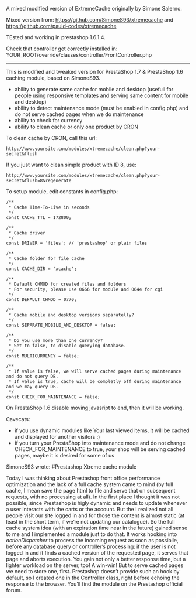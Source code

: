 A mixed modified version of ExtremeCache originally by Simone Salerno.

Mixed version from:
https://github.com/SimoneS93/xtremecache
and
https://github.com/pauld-codes/xtremecache

TEsted and working in prestashop 1.6.1.4.

Check that controller get correctly installed in:
YOUR_ROOT/override/classes/controller/FrontController.php

*******************************************************

This is modified and tweaked version for PrestaShop 1.7 & PrestaShop 1.6 caching module, based on SimoneS93.
- ability to generate same cache for mobile and desktop (usefull for people using responsive templates and serving same content for mobile and desktop)
- ability to detect maintenance mode (must be enabled in config.php) and do not serve cached pages when we do maintenance
- ability to check for currency
- ability to clean cache or only one product by CRON

To clean cache by CRON, call this url:
```
http://www.yoursite.com/modules/xtremecache/clean.php?your-secret&flush
```
If you just want to clean simple product with ID 8, use:
```
http://www.yoursite.com/modules/xtremecache/clean.php?your-secret&flush=8&regenerate
```


To setup module, edit constants in config.php:
```
/**
 * Cache Time-To-Live in seconds
 */
const CACHE_TTL = 172800;

/**
 * Cache driver
 */
const DRIVER = 'files'; // 'prestashop' or plain files

/**
 * Cache folder for file cache
 */
const CACHE_DIR = 'xcache';

/**
 * Default CHMOD for created files and folders
 * For security, please use 0666 for module and 0644 for cgi
 */
const DEFAULT_CHMOD = 0770;
	
/**
 * Cache mobile and desktop versions separatelly?
 */
const SEPARATE_MOBILE_AND_DESKTOP = false;

/**
 * Do you use more than one currency?
 * Set to false, to disable querying database.
 */
const MULTICURRENCY = false;

/**
 * If value is false, we will serve cached pages during maintenance and do not query DB.
 * If value is true, cache will be completly off during maintenance and we may query DB.
 */
const CHECK_FOR_MAINTENANCE = false;
```

On PrestaShop 1.6 disable moving javasript to end, then it will be working.

Cavecats:
- if you use dynamic modules like Your last viewed items, it will be cached and displayed for another visitors :)
- if you turn your PrestaShop into maintenance mode and do not change CHECK_FOR_MAINTENANCE to true, your shop will be serving cached pages, maybe it is desired for some of us


SimoneS93 wrote:
#Prestashop Xtreme cache module

Today I was thinking about Prestashop front office performance optimization and the lack of a full cache system came to mind (by full cache, I mean save the page html to file and serve that on subsequent requests, with no processing at all). 
In the first place I thought it was not possible, since Prestashop is higly dynamic and needs to update whenever a user interacts with the carts or the account.
But the I realized not all people visit our site logged in and for those the content
is almost static (at least in the short term, if we’re not updating our catalogue).
So the full cache system idea (with an expiration time near in the future) gained sense to me and I implemented a module just to do that.
It works hooking into *actionDispatcher* to process the incoming request as soon as possibile, before any database query or controller’s processing: if the user is not logged in and it finds a cached version of the requested page, it serves that page and aborts execution. 
You gain not only a better response time, but a lighter workload on the server, too! A win-win!
But to serve cached pages we need to store one, first. Prestashop doesn’t provide such an hook by default, so I created one in the Controller class, right before echoing the response to the browser.
You’ll find the module on the Prestashop official forum.
